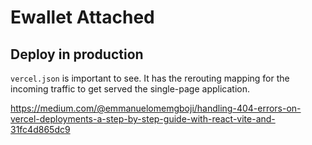 # Ewallet Attached

## Deploy in production

`vercel.json` is important to see. It has the rerouting mapping
for the incoming traffic to get served the single-page application.

https://medium.com/@emmanuelomemgboji/handling-404-errors-on-vercel-deployments-a-step-by-step-guide-with-react-vite-and-31fc4d865dc9
